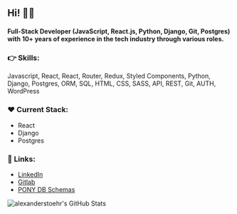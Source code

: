 ## Hi! ✌🏼
#### Full-Stack Developer (JavaScript, React.js, Python, Django, Git, Postgres) with 10+ years of experience in the tech industry through various roles.

### 👉 Skills:
Javascript, React, React, Router, Redux, Styled Components, Python, Django, Postgres, ORM, SQL, HTML, CSS, SASS, API, REST, Git, AUTH, WordPress

### ❤️ Current Stack:
- React
- Django
- Postgres

 ### 👤 Links:
- [LinkedIn](https://www.linkedin.com/in/web-fullstack/)
- [Gitlab](https://gitlab.propulsion-home.ch/alexander)
- [PONY DB Schemas](https://editor.ponyorm.com/user/alstorx)


<img src="https://github-readme-stats.vercel.app/api/top-langs/?username=alexanderstoehr&theme=dark&show_icons=true&hide_border=true&layout=compact" alt="alexanderstoehr's GitHub Stats" />

